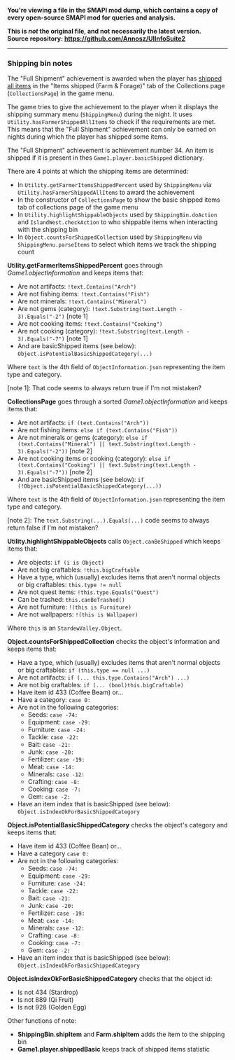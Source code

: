 **You're viewing a file in the SMAPI mod dump, which contains a copy of every open-source SMAPI mod
for queries and analysis.**

**This is _not_ the original file, and not necessarily the latest version.**  
**Source repository: https://github.com/Annosz/UIInfoSuite2**

----

### Shipping bin notes

[svw:Shipping]: https://stardewvalleywiki.com/Shipping

The "Full Shipment" achievement is awarded when the player has [shipped all items](svw:Shipping) in the "Items shipped (Farm & Forage)" tab of the Collections page (`CollectionsPage`) in the game menu.

The game tries to give the achievement to the player when it displays the shipping summary menu (`ShippingMenu`) during the night. It uses `Utility.hasFarmerShippedAllItems` to check if the requirements are met. This means that the "Full Shipment" achievement can only be earned on nights during which the player has shipped some items.

The "Full Shipment" achievement is achievement number 34. An item is shipped if it is present in thes `Game1.player.basicShipped` dictionary.

There are 4 points at which the shipping items are determined:
- In `Utility.getFarmerItemsShippedPercent` used by `ShippingMenu` via `Utility.hasFarmerShippedAllItems` to award the achievement
- In the constructor of `CollectionsPage` to show the basic shipped items tab of collections page of the game menu
- In `Utility.highlightShippableObjects` used by `ShippingBin.doAction` and `IslandWest.checkAction` to who shippable items when interacting with the shipping bin
- In `Object.countsForShippedCollection` used by `ShippingMenu` via `ShippingMenu.parseItems` to select which items we track the shipping count

**Utility.getFarmerItemsShippedPercent** goes through _Game1.objectInformation_ and keeps items that:
- Are not artifacts: `!text.Contains("Arch")`
- Are not fishing items: `!text.Contains("Fish")`
- Are not minerals: `!text.Contains("Mineral")`
- Are not gems (category): `!text.Substring(text.Length - 3).Equals("-2")` [note 1]
- Are not cooking items: `!text.Contains("Cooking")`
- Are not cooking (category): `!text.Substring(text.Length - 3).Equals("-7")` [note 1]
- And are basicShipped items (see below): `Object.isPotentialBasicShippedCategory(...)`

Where `text` is the 4th field of `ObjectInformation.json` representing the item type and category.

\[note 1]: That code seems to always return true if I'm not mistaken?

**CollectionsPage** goes through a sorted _Game1.objectInformation_ and keeps items that:
- Are not artifacts: `if (text.Contains("Arch"))`
- Are not fishing items: `else if (text.Contains("Fish"))`
- Are not minerals or gems (category): `else if (text.Contains("Mineral") || text.Substring(text.Length - 3).Equals("-2"))` [note 2]
- Are not cooking items or cooking (category): `else if (text.Contains("Cooking") || text.Substring(text.Length - 3).Equals("-7"))` [note 2]
- And are basicShipped items (see below): `if (!Object.isPotentialBasicShippedCategory(...))`

Where `text` is the 4th field of `ObjectInformation.json` representing the item type and category.

\[note 2]: The `text.Substring(...).Equals(...)` code seems to always return false if I'm not mistaken?

**Utility.highlightShippableObjects** calls `Object.canBeShipped` which keeps items that:
- Are objects: `if (i is Object)`
- Are not big craftables: `!this.bigCraftable`
- Have a type, which (usually) excludes items that aren't normal objects or big craftables: `this.type != null`
- Are not quest items: `!this.type.Equals("Quest")`
- Can be trashed: `this.canBeTrashed()`
- Are not furniture: `!(this is Furniture)`
- Are not wallpapers: `!(this is Wallpaper)`

Where `this` is an `StardewValley.Object`.

**Object.countsForShippedCollection** checks the object's information and keeps items that:
- Have a type, which (usually) excludes items that aren't normal objects or big craftables: `if (this.type == null ...)`
- Are not artifacts: `if (... this.type.Contains("Arch") ...)`
- Are not big craftables: `if (... (bool)this.bigCraftable)`
- Have item id 433 (Coffee Beam) or...
- Have a category: `case 0:`
- Are not in the following categories:
  - Seeds: `case -74:`
  - Equipment: `case -29:`
  - Furniture: `case -24:`
  - Tackle: `case -22:`
  - Bait: `case -21:`
  - Junk: `case -20:`
  - Fertilizer: `case -19:`
  - Meat: `case -14:`
  - Minerals: `case -12:`
  - Crafting: `case -8:`
  - Cooking: `case -7:`
  - Gem: `case -2:`
- Have an item index that is basicShipped (see below): `Object.isIndexOkForBasicShippedCategory`

**Object.isPotentialBasicShippedCategory** checks the object's category and keeps items that:
- Have item id 433 (Coffee Bean) or...
- Have a category `case 0:`
- Are not in the following categories:
  - Seeds: `case -74:`
  - Equipment: `case -29:`
  - Furniture: `case -24:`
  - Tackle: `case -22:`
  - Bait: `case -21:`
  - Junk: `case -20:`
  - Fertilizer: `case -19:`
  - Meat: `case -14:`
  - Minerals: `case -12:`
  - Crafting: `case -8:`
  - Cooking: `case -7:`
  - Gem: `case -2:`
- Have an item index that is basicShipped (see below): `Object.isIndexOkForBasicShippedCategory`

**Object.isIndexOkForBasicShippedCategory** checks that the object id:
  - Is not 434 (Stardrop)
  - Is not 889 (Qi Fruit)
  - Is not 928 (Golden Egg)

Other functions of note:
- **ShippingBin.shipItem** and **Farm.shipItem** adds the item to the shipping bin
- **Game1.player.shippedBasic** keeps track of shipped items statistic 

